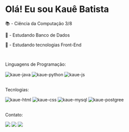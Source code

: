 <h1>Olá! Eu sou Kauê Batista</h1>

<p>📚 - Ciência da Computação 3/8</p>
<p>📌 - Estudando Banco de Dados</p>
<p>📌 - Estudando tecnologias Front-End</p>
<br>
<p>Linguagens de Programação:</p>
<div style="display: inline_block">
  <img align="center" alt="kaue-java" src="https://img.shields.io/badge/Java-ED8B00?style=for-the-badge&logo=openjdk&logoColor=white">
  <img align="center" alt="kaue-python" src="https://img.shields.io/badge/Python-3776AB?style=for-the-badge&logo=python&logoColor=white">
  <img align="center" alt="kaue-js" src="https://img.shields.io/badge/JavaScript-F7DF1E?style=for-the-badge&logo=javascript&logoColor=black">
</div>
<br>
<p>Tecnlogias:</p>
<div>
  <img align="center" alt="kaue-html" src="https://img.shields.io/badge/HTML5-E34F26?style=for-the-badge&logo=html5&logoColor=white">
  <img align="center" alt="kaue-css" src="https://img.shields.io/badge/CSS3-1572B6?style=for-the-badge&logo=css3&logoColor=white">
  <img align="center" alt="kaue-mysql" src="https://img.shields.io/badge/MySQL-00000F?style=for-the-badge&logo=mysql&logoColor=white">
  <img align="center" alt="kaue-postgree" src="https://img.shields.io/badge/PostgreSQL-316192?style=for-the-badge&logo=postgresql&logoColor=white">
</div>
<br>
<p>Contato:</p>
<div style="display: inline_block">
  <a href="https://www.instagram.com/kauecardzb_/" target="_blank"><img src="https://img.shields.io/badge/Instagram-E4405F?style=for-the-badge&logo=instagram&logoColor=white"></a>
  <a href="https://www.linkedin.com/in/kau%C3%AA-batista-681323227/" target="_blank"><img src="https://img.shields.io/badge/LinkedIn-0077B5?style=for-the-badge&logo=linkedin&logoColor=white"></a>
  <a href="https://github.com/KaueB15" target="_blank"><img src="https://img.shields.io/badge/GitHub-100000?style=for-the-badge&logo=github&logoColor=white"></a>
</div>


